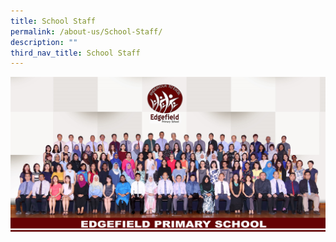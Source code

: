 ```yaml
---
title: School Staff
permalink: /about-us/School-Staff/
description: ""
third_nav_title: School Staff
---
```

![](/images/STAFF%202019.jpeg)